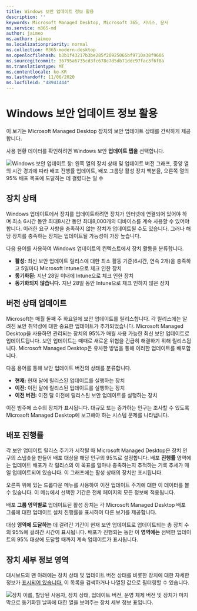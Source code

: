 ```yaml
---
title: Windows 보안 업데이트 정보 활용
description: ''
keywords: Microsoft Managed Desktop, Microsoft 365, 서비스, 문서
ms.service: m365-md
author: jaimeo
ms.author: jaimeo
ms.localizationpriority: normal
ms.collection: M365-modern-desktop
ms.openlocfilehash: b3b1f43217b3be285f20925065bf9710a38f9606
ms.sourcegitcommit: 36795a6735cd3fc678c7d5db71ddc97fac3f6f8a
ms.translationtype: MT
ms.contentlocale: ko-KR
ms.lasthandoff: 11/06/2020
ms.locfileid: "48941444"
---
```

# <a name="windows-security-update-insights"></a>Windows 보안 업데이트 정보 활용
이 보기는 Microsoft Managed Desktop 장치의 보안 업데이트 상태를 간략하게 제공합니다. 

사용 현황 데이터를 확인하려면 Windows 보안 <strong>업데이트 탭을</strong> 선택합니다.

![Windows 보안 업데이트 창: 왼쪽 열의 장치 상태 및 업데이트 버전 그래프, 중앙 열의 시간 경과에 따라 배포 진행률 업데이트, 배포 그룹당 활성 장치 백분율, 오른쪽 열의 95% 배포 목표에 도달하는 데 걸렸다는 일 수](../../media/update-insights.jpg)

## <a name="device-status"></a>장치 상태

Windows 업데이트에서 장치를 업데이트하려면 장치가 인터넷에 연결되어 있어야 하며 최소 6시간 동안 최대8시간 동안 최대8,000개의 디바이스를 계속 사용할 수 있어야 합니다. 이러한 요구 사항을 충족하지 않는 장치가 업데이트될 수도 있습니다. 그러나 해당 장치를 충족하는 장치는 업데이트될 가능성이 가장 높습니다. 

다음 용어를 사용하여 Windows 업데이트의 컨텍스트에서 장치 활동을 분류합니다.

- <strong>활성:</strong> 최신 보안 업데이트 릴리스에 대한 최소 활동 기준(6시간, 연속 2개)을 충족하고 5일마다 Microsoft Intune으로 체크 인한 장치
- <strong>동기화된:</strong> 지난 28일 이내에 Intune으로 체크 인한 장치
- <strong>동기화되지 않습니다.</strong> 지난 28일 동안 Intune으로 체크 인하지 않은 장치 <i></i>




## <a name="update-version-status"></a>버전 상태 업데이트

Microsoft는 매월 둘째 주 화요일에 보안 업데이트를 릴리스합니다. 각 릴리스에는 알려진 보안 취약성에 대한 중요한 업데이트가 추가되었습니다. Microsoft Managed Desktop을 사용하면 관리되는 장치의 95%가 매월 사용 가능한 최신 보안 업데이트로 업데이트됩니다. 보안 업데이트는 때때로 새로운 위협을 긴급히 해결하기 위해 릴리스됩니다. Microsoft Managed Desktop은 유사한 방법을 통해 이러한 업데이트를 배포합니다.

다음 용어를 통해 보안 업데이트 버전의 상태를 분류합니다.

- <strong>현재:</strong> 현재 달에 릴리스된 업데이트를 실행하는 장치
- <strong>이전:</strong> 이전 달에 릴리스된 업데이트를 실행하는 장치
- <strong>이전 버전:</strong> 이전 달 이전에 릴리스된 보안 업데이트를 실행하는 장치

이전 범주에 소수의 장치가 표시됩니다. 대규모 또는 증가하는 인구는 조사할 수 있도록 Microsoft Managed Desktop에 보고해야 하는 시스템 문제를 나타냅니다. <strong></strong>


## <a name="deployment-progress"></a>배포 진행률

각 보안 업데이트 릴리스 주기가 시작될 때 Microsoft Managed Desktop은 장치 인구의 스냅숏을 만들어 배포 대상을 해당 인구의 95%로 설정합니다. 배포 <strong>진행률</strong> 영역에는 업데이트 배포가 각 릴리스의 이 목표를 얼마나 충족하는지 추적하는 기록 추세가 매일 업데이트되어 있습니다. 이 그래프에는 활성 상태의 장치만 표시됩니다.

오른쪽 위에 있는 드롭다운 메뉴를 사용하여 이전 업데이트 주기에 대한 이 데이터를 볼 수 있습니다. 이 메뉴에서 선택한 기간은 전체 페이지의 모든 정보에 적용됩니다.

배포 <strong>그룹 영역별로</strong> 업데이트된 활성 장치는 각 Microsoft Managed Desktop 배포 그룹에 대한 업데이트 설치 진행률을 표시하여 다른 보기를 제공합니다.

대상 <strong>영역에 도달하는</strong> 데 걸려간 기간이 현재 보안 업데이트로 업데이트되는 총 장치 수의 95%에 걸려간 시간이 표시됩니다. 배포가 진행되는 동안 이 <strong>영역에는</strong> 선택한 업데이트의 95% 대상에 도달할 때까지 계속 업데이트가 표시됩니다.

## <a name="device-details-area"></a>장치 세부 정보 영역

대시보드의 맨 아래에는 장치 상태 및 업데이트 버전 [](#device-status) 상태를 비롯한 장치에 대한 자세한 정보가 [표시되어 있습니다.](#update-version-status) 이 목록을 검색하거나 나열된 값으로 필터링할 수 있습니다.


![장치 이름, 할당된 사용자, 장치 상태, 업데이트 버전, 운영 체제 버전 및 장치가 마지막으로 동기화된 날짜에 대한 열을 보여주는 장치 세부 정보 표입니다.](../../media/security-update-insights-device-table-sterile.png)
